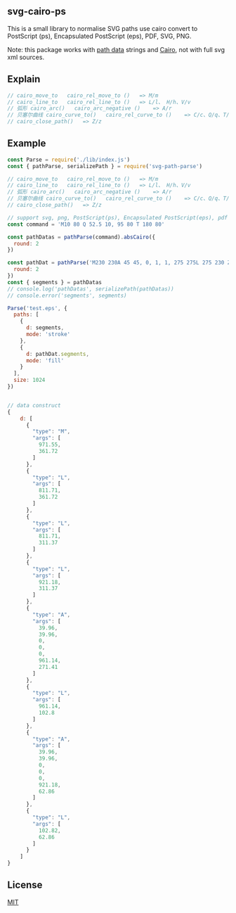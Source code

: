 ## svg-cairo-ps

This is a small library to normalise SVG paths use cairo convert to PostScript (ps), Encapsulated PostScript (eps), PDF, SVG, PNG.

Note: this package works with [path data](https://www.w3.org/TR/SVG11/paths.html#PathData) strings and [Cairo](https://cairographics.org/),
not with full svg xml sources.

## Explain

```js
// cairo_move_to   cairo_rel_move_to ()   => M/m
// cairo_line_to   cairo_rel_line_to ()   => L/l、 H/h、V/v
// 弧形 cairo_arc()   cairo_arc_negative ()    => A/r
// 贝塞尔曲线 cairo_curve_to()   cairo_rel_curve_to ()    => C/c、Q/q、T/t、S/s
// cairo_close_path()   => Z/z
```

## Example

``` js
const Parse = require('./lib/index.js')
const { pathParse, serializePath } = require('svg-path-parse')

// cairo_move_to   cairo_rel_move_to ()   => M/m
// cairo_line_to   cairo_rel_line_to ()   => L/l、 H/h、V/v
// 弧形 cairo_arc()   cairo_arc_negative ()    => A/r
// 贝塞尔曲线 cairo_curve_to()   cairo_rel_curve_to ()    => C/c、Q/q、T/t、S/s
// cairo_close_path()   => Z/z

// support svg, png, PostScript(ps), Encapsulated PostScript(eps), pdf
const command = 'M10 80 Q 52.5 10, 95 80 T 180 80'

const pathDatas = pathParse(command).absCairo({
  round: 2
})

const pathDat = pathParse('M230 230A 45 45, 0, 1, 1, 275 275L 275 230 Z').absCairo({
  round: 2
})
const { segments } = pathDatas
// console.log('pathDatas', serializePath(pathDatas))
// console.error('segments', segments)

Parse('test.eps', {
  paths: [
    {
      d: segments,
      mode: 'stroke'
    },
    {
      d: pathDat.segments,
      mode: 'fill'
    }
  ],
  size: 1024
})
```


```js

// data construct
{
    d: [
      {
        "type": "M",
        "args": [
          971.55,
          361.72
        ]
      },
      {
        "type": "L",
        "args": [
          811.71,
          361.72
        ]
      },
      {
        "type": "L",
        "args": [
          811.71,
          311.37
        ]
      },
      {
        "type": "L",
        "args": [
          921.18,
          311.37
        ]
      },
      {
        "type": "A",
        "args": [
          39.96,
          39.96,
          0,
          0,
          0,
          961.14,
          271.41
        ]
      },
      {
        "type": "L",
        "args": [
          961.14,
          102.8
        ]
      },
      {
        "type": "A",
        "args": [
          39.96,
          39.96,
          0,
          0,
          0,
          921.18,
          62.86
        ]
      },
      {
        "type": "L",
        "args": [
          102.82,
          62.86
        ]
      }
    ]
}

```


## License

[MIT](./LICENSE)





